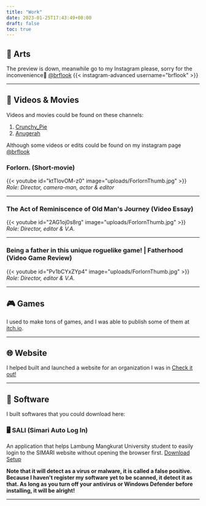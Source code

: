 ```yaml
---
title: "Work"
date: 2023-01-25T17:43:49+08:00
draft: false
toc: true
---
```


## 🎨 Arts 
The preview is down, meanwhile go to my Instagram please, sorry for the inconvenience🙏 [@brflook](https://www.instagram.com/brflook/)
{{< instagram-advanced username="brflook" >}}

---
## 🎥 Videos & Movies
Videos and movies could be found on these channels:
1. [Crunchy_Pie](https://www.youtube.com/channel/UC9fm0Qk3WUMCkONVAflB87g)
2. [Anugerah](https://www.youtube.com/@anugerah8773)

Although some videos or edits could be found on my instagram page [@brflook](https://www.instagram.com/brflook/)

### Forlorn. (Short-movie)
{{< youtube id="ktTlovOM-z0" 
image="uploads/ForlornThumb.jpg" >}}
*Role: Director, camera-man, actor & editor*

---
### The Act of Reminiscence of Old Man's Journey (Video Essay)
{{< youtube id="2AG1oj0s8rg" 
image="uploads/ForlornThumb.jpg" >}}
*Role: Director, editor & V.A.*

---
### Being a father in this unique roguelike game! | Fatherhood (Video Game Review)
{{< youtube id="Pv1bCYxZYp4" 
image="uploads/ForlornThumb.jpg" >}}
*Role: Director, editor & V.A.*

---

## 🎮 Games
I used to make tons of games, and I was able to publish some of them at [itch.io](https://dandeliongaames.itch.io/).

---

## 🌐 Website
I helped built and launched a website for an organization I was in [Check it out!](https://lmdsulm.netlify.app/)

---

## 💾 Software
I built softwares that you could download  here:
### 🖥️ SALI (Simari Auto Log In) 
An application that helps Lambung Mangkurat University student to easily login to the SIMARI website without opening the browser first.
[Download Setup](https://anonfiles.com/Y0w4Abh4z6/SALI_SETUP_exe)


**Note that it will detect as a virus or malware, it is called a false positive. Because I haven't register my software yet to be scanned, it detect it as that. As long as you turn off your antivirus or Windows Defender before installing, it will be alright!**

---